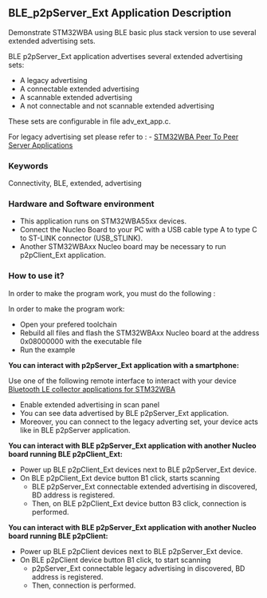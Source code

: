## __BLE_p2pServer_Ext Application Description__

Demonstrate STM32WBA using BLE basic plus stack version to use several extended advertising sets.

BLE p2pServer_Ext application advertises several extended advertising sets:

- A legacy advertising
- A connectable extended advertising
- A scannable extended advertising
- A not connectable and not scannable extended advertising

These sets are configurable in file adv_ext_app.c.

For legacy advertising set please refer to :    - <a href="https://wiki.st.com/stm32mcu/wiki/Connectivity:STM32WBA_Peer_To_Peer#STM32WBA_Peer_to_Peer_Server_application"> STM32WBA Peer To Peer Server Applications</a>

### __Keywords__

Connectivity, BLE, extended, advertising

### __Hardware and Software environment__

  - This application runs on STM32WBA55xx devices.
  - Connect the Nucleo Board to your PC with a USB cable type A to type C to ST-LINK connector (USB_STLINK). 
  - Another STM32WBAxx Nucleo board  may be necessary to run p2pClient_Ext application.
    
### __How to use it?__

In order to make the program work, you must do the following :

In order to make the program work:
 - Open your prefered toolchain
 - Rebuild all files and flash the STM32WBAxx Nucleo board at the address 0x08000000 with the executable file
 - Run the example
 
 __You can interact with p2pServer_Ext application with a smartphone:__

Use one of the following remote interface to interact with your device  
<a href="https://wiki.st.com/stm32mcu/wiki/Connectivity:BLE_smartphone_applications#Bluetooth-C2-AE_LE_collector_applications_for_STM32WBA
"> Bluetooth LE collector applications for STM32WBA</a>

 - Enable extended advertising in scan panel
 - You can see data advertised by BLE p2pServer_Ext application.
 - Moreover, you can connect to the legacy adverting set, your device acts like in BLE p2pServer application.

 __You can interact with BLE p2pServer_Ext application with another Nucleo board running BLE p2pClient_Ext:__

 - Power up BLE p2pClient_Ext devices next to BLE p2pServer_Ext device.
 - On BLE p2pClient_Ext device button B1 click, starts scanning
   - BLE p2pServer_Ext connectable extended advertising in discovered, BD address is registered.
   - Then, on BLE p2pClient_Ext device button B3 click, connection is performed.

__You can interact with BLE p2pServer_Ext application with another Nucleo board running BLE p2pClient:__

 - Power up BLE p2pClient devices next to BLE p2pServer_Ext device.
 - On BLE p2pClient device button B1 click, to start scanning
   - p2pServer_Ext connectable legacy advertising in discovered, BD address is registered.
   - Then, connection is performed.

